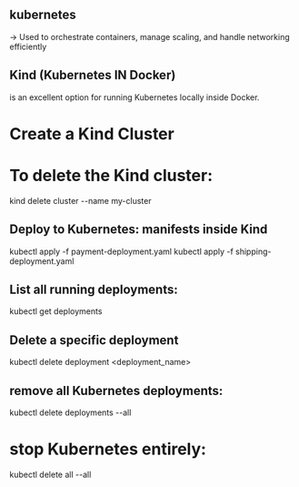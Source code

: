 ## kubernetes 
 → Used to orchestrate containers, manage scaling, and handle networking efficiently
## Kind (Kubernetes IN Docker)
 is an excellent option for running Kubernetes locally inside Docker.
# Create a Kind Cluster

# To delete the Kind cluster:
kind delete cluster --name my-cluster
## Deploy to Kubernetes: manifests inside Kind
kubectl apply -f payment-deployment.yaml
kubectl apply -f shipping-deployment.yaml

## List all running deployments:
kubectl get deployments
## Delete a specific deployment
kubectl delete deployment <deployment_name>
## remove all Kubernetes deployments:
kubectl delete deployments --all
# stop Kubernetes entirely:
kubectl delete all --all